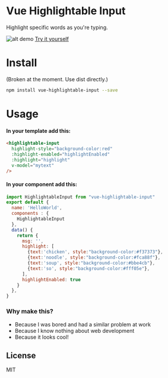 # Vue Highlightable Input
Highlight specific words as you're typing. 

![alt demo](https://github.com/SyedWasiHaider/vue-highlightable-input/blob/master/doc/demo.gif)
[Try it yourself](http://historical-hen.surge.sh/)

# Install

(Broken at the moment. Use dist directly.)
```sh
npm install vue-highlightable-input --save
```

# Usage

#### In your template add this:

```html
<highlightable-input 
  highlight-style="background-color:red"
  :highlight-enabled="highlightEnabled" 
  :highlight="highlight" 
  v-model="mytext"
/>
```

#### In your component add this:
```javascript
import HighlightableInput from "vue-highlightable-input"
export default {
  name: 'HelloWorld',
  components : {
    HighlightableInput
  },
  data() {
    return {
      msg: '',
      highlight: [
        {text:'chicken', style:"background-color:#f37373"},
        {text:'noodle', style:"background-color:#fca88f"},
        {text:'soup', style:"background-color:#bbe4cb"},
        {text:'so', style:"background-color:#fff05e"},
      ],
      highlightEnabled: true
    }
  },
}
```
### Why make this?

* Because I was bored and had a similar problem at work
* Because I know nothing about web development
* Because it looks cool!

License
----

MIT